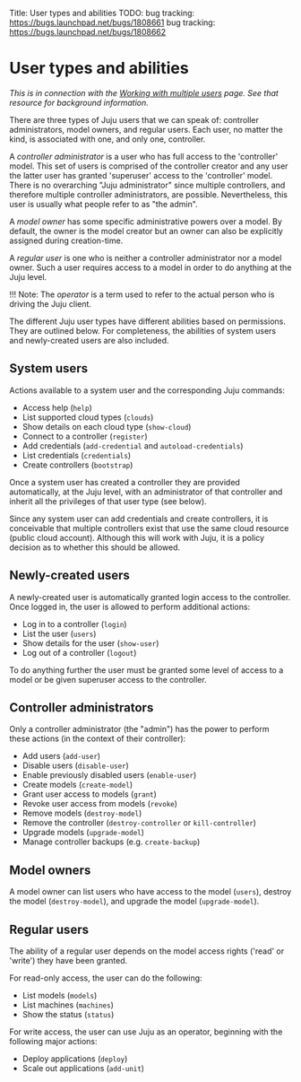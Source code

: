 Title: User types and abilities
TODO:  bug tracking: https://bugs.launchpad.net/bugs/1808661
       bug tracking: https://bugs.launchpad.net/bugs/1808662

# User types and abilities

*This is in connection with the [Working with multiple users][multiuser] page.
See that resource for background information.*

There are three types of Juju users that we can speak of: controller
administrators, model owners, and regular users. Each user, no matter the kind,
is associated with one, and only one, controller.

A *controller administrator* is a user who has full access to the 'controller'
model. This set of users is comprised of the controller creator and any user
the latter user has granted 'superuser' access to the 'controller' model.
There is no overarching "Juju administrator" since multiple controllers, and
therefore multiple controller administrators, are possible. Nevertheless, this
user is usually what people refer to as "the admin".

A *model owner* has some specific administrative powers over a model. By
default, the owner is the model creator but an owner can also be explicitly
assigned during creation-time.

A *regular user* is one who is neither a controller administrator nor a model
owner. Such a user requires access to a model in order to do anything at the
Juju level.

!!! Note:
    The *operator* is a term used to refer to the actual person who is driving
    the Juju client.

The different Juju user types have different abilities based on permissions.
They are outlined below. For completeness, the abilities of system users and
newly-created users are also included.

## System users

Actions available to a system user and the corresponding Juju commands:

 - Access help (`help`)
 - List supported cloud types (`clouds`)
 - Show details on each cloud type (`show-cloud`)
 - Connect to a controller (`register`)
 - Add credentials (`add-credential` and `autoload-credentials`)
 - List credentials (`credentials`)
 - Create controllers (`bootstrap`)

Once a system user has created a controller they are provided automatically, at
the Juju level, with an administrator of that controller and inherit all the
privileges of that user type (see below).

Since any system user can add credentials and create controllers, it is
conceivable that multiple controllers exist that use the same cloud resource
(public cloud account). Although this will work with Juju, it is a policy
decision as to whether this should be allowed.

## Newly-created users

A newly-created user is automatically granted login access to the controller.
Once logged in, the user is allowed to perform additional actions:

 - Log in to a controller (`login`)
 - List the user (`users`)
 - Show details for the user (`show-user`)
 - Log out of a controller (`logout`)

To do anything further the user must be granted some level of access to a model
or be given superuser access to the controller.

## Controller administrators

Only a controller administrator (the "admin") has the power to perform these
actions (in the context of their controller):

 - Add users (`add-user`)
 - Disable users (`disable-user`)
 - Enable previously disabled users (`enable-user`)
 - Create models (`create-model`)
 - Grant user access to models (`grant`)
 - Revoke user access from models (`revoke`)
 - Remove models (`destroy-model`)
 - Remove the controller (`destroy-controller` or `kill-controller`)
 - Upgrade models (`upgrade-model`)
 - Manage controller backups (e.g. `create-backup`)

## Model owners

A model owner can list users who have access to the model (`users`), destroy
the model (`destroy-model`), and upgrade the model (`upgrade-model`).

## Regular users

The ability of a regular user depends on the model access rights ('read' or
'write') they have been granted.

For read-only access, the user can do the following:

 - List models (`models`)
 - List machines (`machines`)
 - Show the status (`status`)

For write access, the user can use Juju as an operator, beginning with the
following major actions:

 - Deploy applications (`deploy`)
 - Scale out applications (`add-unit`)


<!-- LINKS -->

[multiuser]: ./multiuser.md
